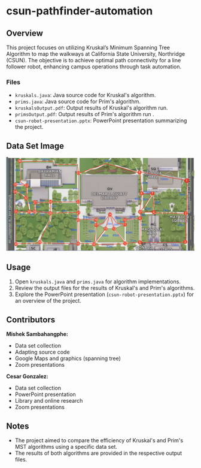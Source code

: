 # csun-pathfinder-automation

## Overview
This project focuses on utilizing Kruskal’s Minimum Spanning Tree Algorithm to map the walkways at California State University, Northridge (CSUN). The objective is to achieve optimal path connectivity for a line follower robot, enhancing campus operations through task automation.

### Files
- `kruskals.java`: Java source code for Kruskal's algorithm.
- `prims.java`: Java source code for Prim's algorithm.
- `kruskalsOutput.pdf`: Output results of Kruskal's algorithm run.
- `primsOutput.pdf`: Output results of Prim's algorithm run .
- `csun-robot-presentation.pptx`: PowerPoint presentation summarizing the project.

## Data Set Image
![Data Set Image](dataset.jpg)

## Usage
1. Open `kruskals.java` and `prims.java` for algorithm implementations.
2. Review the output files for the results of Kruskal's and Prim's algorithms.
3. Explore the PowerPoint presentation (`csun-robot-presentation.pptx`) for an overview of the project.

## Contributors

**Mishek Sambahangphe:**
- Data set collection
- Adapting source code
- Google Maps and graphics (spanning tree)
- Zoom presentations

**Cesar Gonzalez:**
- Data set collection
- PowerPoint presentation
- Library and online research
- Zoom presentations

## Notes
- The project aimed to compare the efficiency of Kruskal's and Prim's MST algorithms using a specific data set.
- The results of both algorithms are provided in the respective output files.